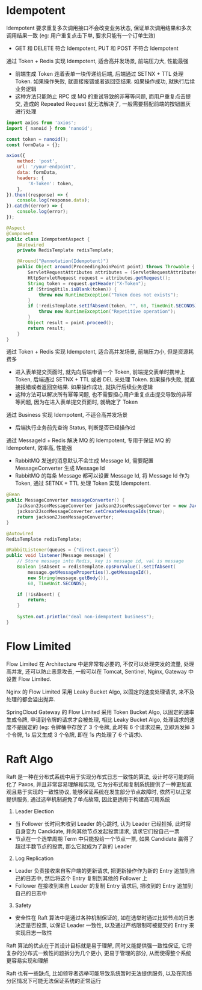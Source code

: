 # Idempotent

Idempotent 要求重复多次调用接口不会改变业务状态, 保证单次调用结果和多次调用结果一致 (eg: 用户重复点击下单, 要求只能有一个订单生效)

- GET 和 DELETE 符合 Idempotent, PUT 和 POST 不符合 Idempotent

通过 Token + Redis 实现 Idempotent, 适合高并发场景, 前端压力大, 性能最强

- 前端生成 Token 连着表单一块传递给后端, 后端通过 SETNX + TTL 处理 Token. 如果操作失败, 就直接报错或者返回空结果. 如果操作成功, 就执行后续业务逻辑
- 这种方法只能防止 RPC 或 MQ 的重试导致的非幂等问题, 而用户重复点击提交, 造成的 Repeated Request 就无法解决了, 一般需要搭配前端的按钮置灰进行处理

```js
import axios from 'axios'; 
import { nanoid } from 'nanoid';

const token = nanoid();
const formData = {};

axios({
    method: 'post',
    url: '/your-endpoint',
    data: formData,
    headers: {
        'X-Token': token,
    },
}).then((response) => {
    console.log(response.data);
}).catch((error) => {
    console.log(error);
});
```

```java
@Aspect
@Component
public class IdempotentAspect {
    @Autowired
    private RedisTemplate redisTemplate;

    @Around("@annotation(Idempotent)")
    public Object around(ProceedingJoinPoint point) throws Throwable {
        ServletRequestAttributes attributes = (ServletRequestAttributes) RequestContextHolder.getRequestAttributes();
        HttpServletRequest request = attributes.getRequest();
        String token = request.getHeader("X-Token");
        if (StringUtils.isBlank(token)) {
            throw new RuntimeException("Token does not exists");
        }
        if (!redisTemplate.setIfAbsent(token, "", 60, TimeUnit.SECONDS)) {
            throw new RuntimeException("Repetitive operation");
        }
        Object result = point.proceed();
        return result;
    }
}
```

通过 Token + Redis 实现 Idempotent, 适合高并发场景, 前端压力小, 但是资源耗费多

- 进入表单提交页面时, 就先向后端申请一个 Token, 前端提交表单时携带上 Token, 后端通过 SETNX + TTL 或者 DEL 来处理 Token. 如果操作失败, 就直接报错或者返回空结果. 如果操作成功, 就执行后续业务逻辑
- 这种方法可以解决所有幂等问题, 也不需要担心用户重复点击提交导致的非幂等问题, 因为在进入表单提交页面时, 就确定了 Token

通过 Business 实现 Idempotent, 不适合高并发场景

- 后端执行业务前先查询 Status, 判断是否已经操作过

通过 MessageId + Redis 解决 MQ 的 Idempotent, 专用于保证 MQ 的 Idempotent, 效率高, 性能强

- RabbitMQ 发送的消息默认不会生成 Message Id, 需要配置 MessageConverter 生成 Message Id
- RabbitMQ 的每条 Message 都可以设置 Message Id, 将 Message Id 作为 Token, 通过 SETNX + TTL 处理 Token 实现 Idempotent.

```java
@Bean
public MessageConverter messageConverter() {
    Jackson2JsonMessageConverter jackson2JsonMessageConverter = new Jackson2JsonMessageConverter();
    jackson2JsonMessageConverter.setCreateMessageIds(true);
    return jackson2JsonMessageConverter;
}
```

```java
@Autowired
RedisTemplate redisTemplate;

@RabbitListener(queues = {"direct.queue"})
public void listener(Message message) {
    // Store message into Redis, key is message id, val is message
    Boolean isAbsent = redisTemplate.opsForValue().setIfAbsent(
        message.getMessageProperties().getMessageId(), 
        new String(message.getBody()), 
        60, TimeUnit.SECONDS);

    if (!isAbsent) {
        return;
    }
    
    System.out.println("deal non-idempotent business");
}
```

# Flow Limited

Flow Limited 在 Architecture 中是非常有必要的, 不仅可以处理突发的流量, 处理高并发, 还可以防止恶意攻击, 一般可以在 Tomcat, Sentinel, Nginx, Gateway 中设置 Flow Limited.

Nginx 的 Flow Limited 采用 Leaky Bucket Algo, 以固定的速度处理请求, 来不及处理的都会溢出抛弃.

SpringCloud Gateway 的 Flow Limited 采用 Token Bucket Algo, 以固定的速率生成令牌, 申请到令牌的请求才会被处理, 相比 Leaky Bucket Algo, 处理请求的速度不是固定的 (eg: 令牌桶中存放了 3 个令牌, 此时有 6 个请求过来, 立即派发掉 3 个令牌, 1s 后又生成 3 个令牌, 即在 1s 内处理了 6 个请求).

# Raft Algo

Raft 是一种在分布式系统中用于实现分布式日志一致性的算法, 设计时尽可能的简化了 Paxos, 并且非常容易理解和实现, 它为分布式和复制系统提供了一种更加直观且易于实现的一致性协议, 能够保证系统在发生部分节点故障时, 依然可以正常提供服务, 通过选举机制避免了单点故障, 因此更适用于构建高可用系统

1. Leader Election

- 当 Follower 长时间未收到 Leader 的心跳时, 认为 Leader 已经挂掉, 此时将自身变为 Candidate, 并向其他节点发起投票请求, 请求它们投自己一票
- 节点在一个选举周期 Term 中只能投给一个节点一票, 如果 Candidate 赢得了超过半数节点的投票, 那么它就成为了新的 Leader

2. Log Replication

- Leader 负责接收来自客户端的更新请求, 把更新操作作为新的 Entry 追加到自己的日志中, 然后将这个 Entry 复制到其他的 Follower 上
- Follower 在接收到来自 Leader 的复制 Entry 请求后, 把收到的 Entry 追加到自己的日志中

3. Safety

- 安全性在 Raft 算法中是通过各种机制保证的, 如在选举时通过比较节点的日志决定是否投票, 以保证 Leader 一致性, 以及通过严格限制可被提交的 Entry 来实现日志一致性

Raft 算法的优点在于其设计目标就是易于理解, 同时又能提供强一致性保证, 它将复杂的分布式一致性问题拆分为几个更小, 更易于管理的部分, 从而使得整个系统更容易实现和理解

Raft 也有一些缺点, 比如领导者选举可能导致系统暂时无法提供服务, 以及在网络分区情况下可能无法保证系统的正常运行


